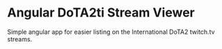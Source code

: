 # Angular DoTA2ti Stream Viewer

Simple angular app for easier listing on the International DoTA2 twitch.tv streams.